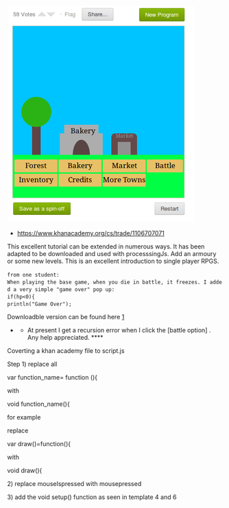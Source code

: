 ![trade.png](../files/img/trade.png "trade.png")

  - <https://www.khanacademy.org/cs/trade/1106707071>

This excellent tutorial can be extended in numerous ways. It has been
adapted to be downloaded and used with processsingJs. Add an armoury or
some new levels. This is an excellent introduction to single player
RPGS.

`from one student:`  
`When playing the base game, when you die in battle, it freezes. I added a very simple "game over" pop up:`  
`if(hp<0){`  
`println("Game Over");`

Downloadble version can be found here
[1](https://github.com/Techbot/template006)

  -   - At present I get a recursion error when I click the \[battle
        option\] . Any help appreciated. \*\*\*\*

Coverting a khan academy file to script.js

Step 1) replace all

var function\_name= function (){

with

void function\_name(){

for example

replace

var draw()=function(){

with

void draw(){

2\) replace mouseIspressed with mousepressed

3\) add the void setup() function as seen in template 4 and 6
